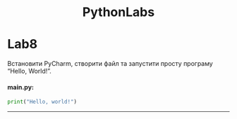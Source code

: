 <h1 align="center">PythonLabs</h1>
<p align="center">
</p>

# Lab8
Встановити PyCharm, створити файл та запустити просту програму “Hello, World!”.

#### main.py:
```python
print("Hello, world!")
```
---
